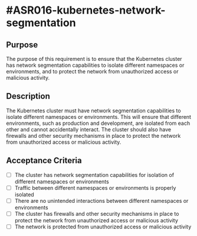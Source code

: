 # #ASR016-kubernetes-network-segmentation

## Purpose

The purpose of this requirement is to ensure that the Kubernetes cluster
has network segmentation capabilities to isolate different namespaces or
environments, and to protect the network from unauthorized access or malicious activity.

## Description

The Kubernetes cluster must have network segmentation capabilities to isolate
different namespaces or environments. This will ensure that different environments,
such as production and development, are isolated from each other and cannot accidentally
interact. The cluster should also have firewalls and other security mechanisms in
place to protect the network from unauthorized access or malicious activity.

## Acceptance Criteria

- [ ] The cluster has network segmentation capabilities for isolation of different
namespaces or environments
- [ ] Traffic between different namespaces or environments is properly isolated
- [ ] There are no unintended interactions between different namespaces or environments
- [ ] The cluster has firewalls and other security mechanisms in place to protect
the network from unauthorized access or malicious activity
- [ ] The network is protected from unauthorized access or malicious activity
